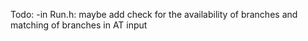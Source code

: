 Todo:
-in Run.h: maybe add check for the availability of branches and matching of branches in AT input
